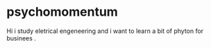 # psychomomentum
Hi i study eletrical engeneering and i want to learn a bit of phyton for businees .
